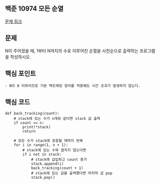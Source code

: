 ## 백준 10974 모든 순열
[문제 링크](https://www.acmicpc.net/problem/10974)

## 문제
N이 주어졌을 때, 1부터 N까지의 수로 이루어진 순열을 사전순으로 출력하는 프로그램을 작성하시오.

## 핵심 포인트
```
- N이 8 이하이므로 기본 백트래킹 원리를 적용해도 시간 초과가 발생하지 않는다. 
```

## 핵심 코드
```
def back_tracking(count):
    # stack에 있는 수가 n개와 같다면 stack 값 출력
    if count == n: 
        print(*stack)
        return

    # 모든 수가 stack에 포함될 때까지 반복
    for i in range(1, n + 1):
        # stack에 있는 수와 겹치지 않는다면
        if i not in stack:
            # stack에 삽입하고 count 증가
            stack.append(i)
            back_tracking(count + 1)
            # stack에 있는 값을 출력했다면 마지막 값 pop
            stack.pop()
```
